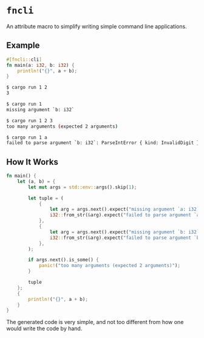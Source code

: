 # `fncli`

An attribute macro to simplify writing simple command line applications.

## Example

```rust
#[fncli::cli]
fn main(a: i32, b: i32) {
    println!("{}", a + b);
}
```

```bash session
$ cargo run 1 2
3
```

```bash session
$ cargo run 1
missing argument `b: i32`
```

```bash session
$ cargo run 1 2 3
too many arguments (expected 2 arguments)
```

```bash session
$ cargo run 1 a
failed to parse argument `b: i32`: ParseIntError { kind: InvalidDigit }
```

## How It Works

```rust
fn main() {
    let (a, b) = {
        let mut args = std::env::args().skip(1);

        let tuple = (
            {
                let arg = args.next().expect("missing argument `a: i32`");
                i32::from_str(&arg).expect("failed to parse argument `a: i32`")
            },
            {
                let arg = args.next().expect("missing argument `b: i32`");
                i32::from_str(&arg).expect("failed to parse argument `b: i32`")
            },
        );

        if args.next().is_some() {
            panic!("too many arguments (expected 2 arguments)");
        }

        tuple
    };
    {
        println!("{}", a + b);
    }
}
```

The generated code is very simple, and not too different from how one would write the code by hand.
